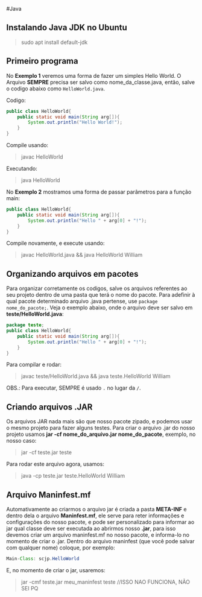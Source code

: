 #Java

## Instalando Java JDK no Ubuntu

> sudo apt install default-jdk

## Primeiro programa

No **Exemplo 1** veremos uma forma de fazer um simples Hello World. O Arquivo **SEMPRE** precisa ser salvo como nome_da_classe.java, então, salve o codigo abaixo como `HelloWorld.java`.

Codigo:

```java
public class HelloWorld{
	public static void main(String arg[]){
		System.out.println("Hello World!");
	}
}
```
Compile usando:
> javac HelloWorld

Executando:
> java HelloWorld

No **Exemplo 2** mostramos uma forma de passar parâmetros para a função main:

```java
public class HelloWorld{
	public static void main(String arg[]){
		System.out.println("Hello " + arg[0] + "!");
	}
}
```
Compile novamente, e execute usando:
> javac HelloWorld.java && java HelloWorld William

## Organizando arquivos em pacotes

Para organizar corretamente os codigos, salve os arquivos referentes ao seu projeto dentro de uma pasta que terá o nome do pacote. Para adefinir à qual pacote determinado arquivo .java pertense, use `package nome_do_pacote;`. Veja o exemplo abaixo, onde o arquivo deve ser salvo em **teste/HelloWorld.java**:

```java
package teste;
public class HelloWorld{
	public static void main(String arg[]){
		System.out.println("Hello " + arg[0] + "!");
	}
}
```
Para compilar e rodar:
> javac teste/HelloWorld.java && java teste.HelloWorld William

OBS.: Para executar, SEMPRE é usado `.` no lugar da `/`.

## Criando arquivos .JAR
Os arquivos JAR nada mais são que nosso pacote zipado, e podemos usar o mesmo projeto para fazer alguns testes.
Para criar o arquivo .jar do nosso projeto usamos **jar -cf nome_do_arquivo.jar nome_do_pacote**, exemplo, no nosso caso:

> jar -cf teste.jar teste

Para rodar este arquivo agora, usamos:

> java -cp teste.jar teste.HelloWorld William

## Arquivo Maninfest.mf
Automativamente ao criarmos o arquivo jar é criada a pasta **META-INF** e dentro dela o arquivo **Maninfest.mf**, ele serve para reter informações e configurações do nosso pacote, e pode ser personalizado para informar ao jar qual classe deve ser executada ao abrirmos nosso **.jar**, para isso devemos criar um arquivo maninfest.mf no nosso pacote, e informa-lo no momento de criar o .jar.
Dentro do arquivo maninfest (que você pode salvar com qualquer nome) coloque, por exemplo:

```java
Main-Class: scjp.HelloWorld
```

E, no momento de criar o jar, usaremos:
> jar -cmf teste.jar meu_maninfest teste //ISSO NAO FUNCIONA, NÃO SEI PQ

